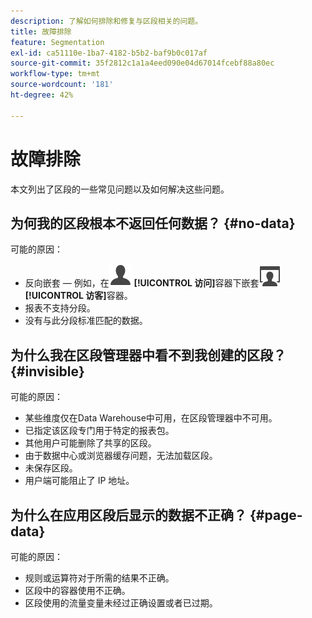 ```yaml
---
description: 了解如何排除和修复与区段相关的问题。
title: 故障排除
feature: Segmentation
exl-id: ca51110e-1ba7-4182-b5b2-baf9b0c017af
source-git-commit: 35f2812c1a1a4eed090e04d67014fcebf88a80ec
workflow-type: tm+mt
source-wordcount: '181'
ht-degree: 42%

---
```


# 故障排除

本文列出了区段的一些常见问题以及如何解决这些问题。

<!-- Looks like this is not part anymore of the current UI.

## Error: "Incompatible elements in this segment" {#incompatible}

This error occurs when you try to save a segment in the Data Warehouse folder where the segment contains elements not compatible with Data Warehouse. To resolve this error, do one of two things:

* Save the segment in a different folder 
* Remove or change the incompatible portions of the segment.

-->

## 为何我的区段根本不返回任何数据？ {#no-data}

可能的原因：

* 反向嵌套 — 例如，在![访问](/help/assets/icons/User.svg) **[!UICONTROL 访问]**&#x200B;容器下嵌套![用户](/help/assets/icons/Visit.svg) **[!UICONTROL 访客]**&#x200B;容器。
* 报表不支持分段。
* 没有与此分段标准匹配的数据。

## 为什么我在区段管理器中看不到我创建的区段？ {#invisible}

可能的原因：

* 某些维度仅在Data Warehouse中可用，在区段管理器中不可用。
* 已指定该区段专门用于特定的报表包。
* 其他用户可能删除了共享的区段。
* 由于数据中心或浏览器缓存问题，无法加载区段。
* 未保存区段。
* 用户端可能阻止了 IP 地址。

## 为什么在应用区段后显示的数据不正确？ {#page-data}

可能的原因：

* 规则或运算符对于所需的结果不正确。
* 区段中的容器使用不正确。
* 区段使用的流量变量未经过正确设置或者已过期。
